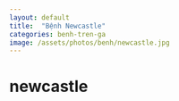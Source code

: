 ```yaml
---
layout: default
title:  "Bệnh Newcastle"
categories: benh-tren-ga
image: /assets/photos/benh/newcastle.jpg
---
```


# newcastle